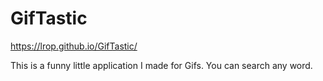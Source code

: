# GifTastic

https://lrop.github.io/GifTastic/

This is a funny little application I made for Gifs. You can search any word.

